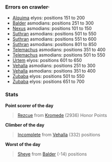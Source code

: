 ### Errors on crawler·
- [Alquima](/#/ranking/Alquima) elyos: positions 151 to 200
- [Balder](/#/ranking/Balder) asmodians: positions 251 to 300
- [Nexus](/#/ranking/Nexus) asmodians: positions 101 to 150
- [Suthran](/#/ranking/Suthran) asmodians: positions 501 to 550
- [Suthran](/#/ranking/Suthran) asmodians: positions 551 to 600
- [Suthran](/#/ranking/Suthran) asmodians: positions 801 to 850
- [Telemachus](/#/ranking/Telemachus) asmodians: positions 351 to 400
- [Telemachus](/#/ranking/Telemachus) asmodians: positions 501 to 550
- [Urtem](/#/ranking/Urtem) elyos: positions 601 to 650
- [Vehalla](/#/ranking/Vehalla) asmodians: positions 251 to 300
- [Vehalla](/#/ranking/Vehalla) asmodians: positions 351 to 400
- [Zubaba](/#/ranking/Zubaba) elyos: positions 501 to 550
- [Zubaba](/#/ranking/Zubaba) elyos: positions 651 to 700


### Stats

**Point scorer of the day**
>[Rezcue](/#/character/Kromede/1185208) from [Kromede](/#/ranking/Kromede)  (2936) Honor Points


**Climber of the day**
>[Incomplete](/#/character/Vehalla/372531) from [Vehalla](/#/ranking/Vehalla)  (332) positions


**Worst of the day**
>[Sheye](/#/character/Balder/814071) from [Balder](/#/ranking/Balder)  (-14) positions


